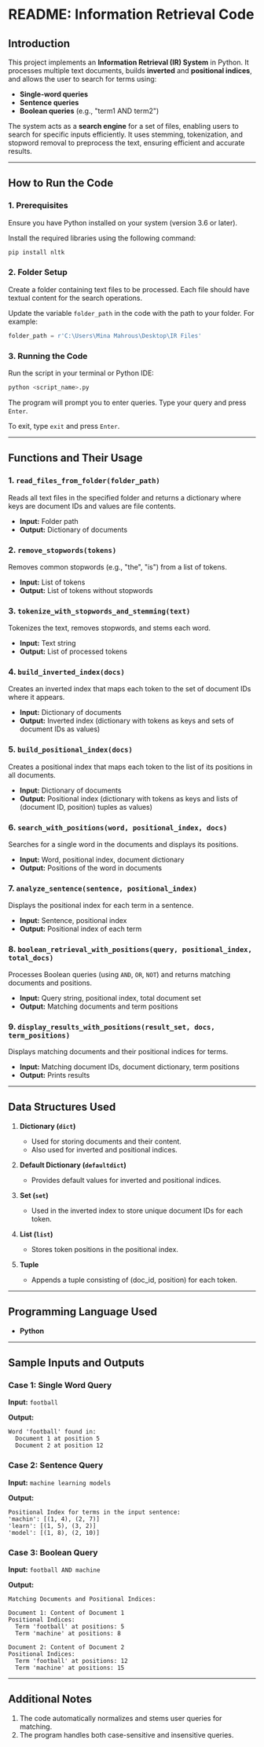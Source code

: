 # README: Information Retrieval Code

## Introduction
This project implements an **Information Retrieval (IR) System** in Python. It processes multiple text documents, builds **inverted** and **positional indices**, and allows the user to search for terms using:

- **Single-word queries**
- **Sentence queries**
- **Boolean queries** (e.g., "term1 AND term2")

The system acts as a **search engine** for a set of files, enabling users to search for specific inputs efficiently. It uses stemming, tokenization, and stopword removal to preprocess the text, ensuring efficient and accurate results.

---

## How to Run the Code

### 1. Prerequisites
Ensure you have Python installed on your system (version 3.6 or later).

Install the required libraries using the following command:

```bash
pip install nltk
```

### 2. Folder Setup
Create a folder containing text files to be processed. Each file should have textual content for the search operations.

Update the variable `folder_path` in the code with the path to your folder. For example:

```python
folder_path = r'C:\Users\Mina Mahrous\Desktop\IR Files'
```

### 3. Running the Code
Run the script in your terminal or Python IDE:

```bash
python <script_name>.py
```

The program will prompt you to enter queries. Type your query and press `Enter`.

To exit, type `exit` and press `Enter`.

---

## Functions and Their Usage

### 1. `read_files_from_folder(folder_path)`
Reads all text files in the specified folder and returns a dictionary where keys are document IDs and values are file contents.

- **Input:** Folder path
- **Output:** Dictionary of documents

### 2. `remove_stopwords(tokens)`
Removes common stopwords (e.g., "the", "is") from a list of tokens.

- **Input:** List of tokens
- **Output:** List of tokens without stopwords

### 3. `tokenize_with_stopwords_and_stemming(text)`
Tokenizes the text, removes stopwords, and stems each word.

- **Input:** Text string
- **Output:** List of processed tokens

### 4. `build_inverted_index(docs)`
Creates an inverted index that maps each token to the set of document IDs where it appears.

- **Input:** Dictionary of documents
- **Output:** Inverted index (dictionary with tokens as keys and sets of document IDs as values)

### 5. `build_positional_index(docs)`
Creates a positional index that maps each token to the list of its positions in all documents.

- **Input:** Dictionary of documents
- **Output:** Positional index (dictionary with tokens as keys and lists of (document ID, position) tuples as values)

### 6. `search_with_positions(word, positional_index, docs)`
Searches for a single word in the documents and displays its positions.

- **Input:** Word, positional index, document dictionary
- **Output:** Positions of the word in documents

### 7. `analyze_sentence(sentence, positional_index)`
Displays the positional index for each term in a sentence.

- **Input:** Sentence, positional index
- **Output:** Positional index of each term

### 8. `boolean_retrieval_with_positions(query, positional_index, total_docs)`
Processes Boolean queries (using `AND`, `OR`, `NOT`) and returns matching documents and positions.

- **Input:** Query string, positional index, total document set
- **Output:** Matching documents and term positions

### 9. `display_results_with_positions(result_set, docs, term_positions)`
Displays matching documents and their positional indices for terms.

- **Input:** Matching document IDs, document dictionary, term positions
- **Output:** Prints results

---

## Data Structures Used

1. **Dictionary (`dict`)**
   - Used for storing documents and their content.
   - Also used for inverted and positional indices.

2. **Default Dictionary (`defaultdict`)**
   - Provides default values for inverted and positional indices.

3. **Set (`set`)**
   - Used in the inverted index to store unique document IDs for each token.

4. **List (`list`)**
   - Stores token positions in the positional index.

5. **Tuple**
   - Appends a tuple consisting of (doc_id, position) for each token.

---

## Programming Language Used
- **Python**

---

## Sample Inputs and Outputs

### Case 1: Single Word Query
**Input:** `football`

**Output:**
```
Word 'football' found in:
  Document 1 at position 5
  Document 2 at position 12
```

### Case 2: Sentence Query
**Input:** `machine learning models`

**Output:**
```
Positional Index for terms in the input sentence:
'machin': [(1, 4), (2, 7)]
'learn': [(1, 5), (3, 2)]
'model': [(1, 8), (2, 10)]
```

### Case 3: Boolean Query
**Input:** `football AND machine`

**Output:**
```
Matching Documents and Positional Indices:

Document 1: Content of Document 1
Positional Indices:
  Term 'football' at positions: 5
  Term 'machine' at positions: 8

Document 2: Content of Document 2
Positional Indices:
  Term 'football' at positions: 12
  Term 'machine' at positions: 15
```

---

## Additional Notes
1. The code automatically normalizes and stems user queries for matching.
2. The program handles both case-sensitive and insensitive queries.


